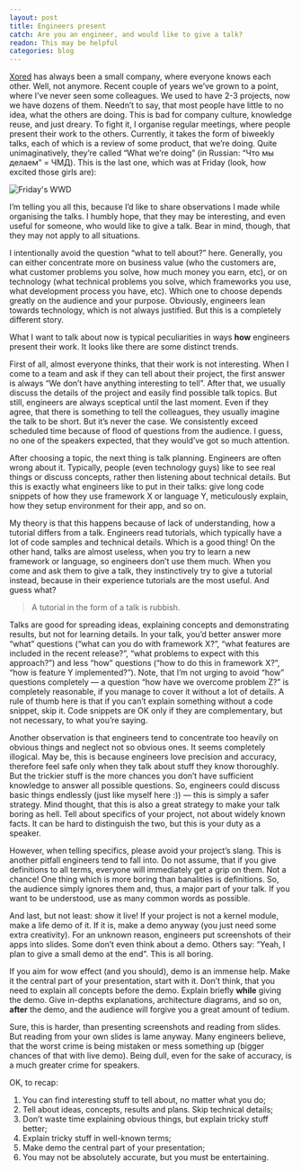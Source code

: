 ```yaml
---
layout: post
title: Engineers present
catch: Are you an engineer, and would like to give a talk?
readon: This may be helpful
categories: blog
---
```


[Xored](http://xored.com) has always been a small company, where everyone knows each other. Well, not anymore. Recent couple of years we’ve grown to a point, where I’ve never seen some colleagues. We used to have 2-3 projects, now we have dozens of them. Needn’t to say, that most people have little to no idea, what the others are doing. This is bad for company culture, knowledge reuse, and just dreary. To fight it, I organise regular meetings, where people present their work to the others. Currently, it takes the form of biweekly talks, each of which is a review of some product, that we’re doing. Quite unimaginatively, they’re called “What we’re doing” (in Russian: “Что мы делаем” = ЧМД). This is the last one, which was at Friday (look, how excited those girls are):

![Friday's WWD](/assets/img/engineers-present.jpg)

I’m telling you all this, because I’d like to share observations I made while organising the talks. I humbly hope, that they may be interesting, and even useful for someone, who would like to give a talk. Bear in mind, though, that they may not apply to all situations. 

I intentionally avoid the question “what to tell about?” here. Generally, you can either concentrate more on business value (who the customers are, what customer problems you solve, how much money you earn, etc), or on technology (what technical problems you solve, which frameworks you use, what development process you have, etc). Which one to choose depends greatly on the audience and your purpose. Obviously, engineers lean towards technology, which is not always justified. But this is a completely different story.

What I want to talk about now is typical peculiarities in ways **how** engineers present their work. It looks like there are some distinct trends. 

First of all, almost everyone thinks, that their work is not interesting. When I come to a team and ask if they can tell about their project, the first answer is always “We don’t have anything interesting to tell”. After that, we usually discuss the details of the project and easily find possible talk topics. But still, engineers are always sceptical until the last moment. Even if they agree, that there is something to tell the colleagues, they usually imagine the talk to be short. But it’s never the case. We consistently exceed scheduled time because of flood of questions from the audience. I guess, no one of the speakers expected, that they would’ve got so much attention. 

After choosing a topic, the next thing is talk planning. Engineers are often wrong about it. Typically, people (even technology guys) like to see real things or discuss concepts, rather then listening about technical details. But this is exactly what engineers like to put in their talks: give long code snippets of how they use framework X or language Y, meticulously explain, how they setup environment for their app, and so on.

My theory is that this happens because of lack of understanding, how a tutorial differs from a talk. Engineers read tutorials, which typically have a lot of code samples and technical details. Which is a good thing! On the other hand, talks are almost useless, when you try to learn a new framework or language, so engineers don’t use them much. When you come and ask them to give a talk, they instinctively try to give a tutorial instead, because in their experience tutorials are the most useful. And guess what? 

> A tutorial in the form of a talk is rubbish.

Talks are good for spreading ideas, explaining concepts and demonstrating results, but not for learning details. In your talk, you’d better answer more “what” questions (“what can you do with framework X?”, “what features are included in the recent release?”, “what problems to expect with this approach?”) and less “how” questions (“how to do this in framework X?”, “how is feature Y implemented?”). Note, that I’m not urging to avoid “how” questions completely — a question “how have we overcome problem Z?” is completely reasonable, if you manage to cover it without a lot of details. A rule of thumb here is that if you can’t explain something without a code snippet, skip it. Code snippets are OK only if they are complementary, but not necessary, to what you’re saying. 

Another observation is that engineers tend to concentrate too heavily on obvious things and neglect not so obvious ones. It seems completely illogical. May be, this is because engineers love precision and accuracy, therefore feel safe only when they talk about stuff they know thoroughly. But the trickier stuff is the more chances you don’t have sufficient knowledge to answer all possible questions. So, engineers could discuss basic things endlessly (just like myself here :)) — this is simply a safer strategy. Mind thought, that this is also a great strategy to make your talk boring as hell. Tell about specifics of your project, not about widely known facts. It can be hard to distinguish the two, but this is your duty as a speaker.

However, when telling specifics, please avoid your project’s slang. This is another pitfall engineers tend to fall into. Do not assume, that if you give definitions to all terms, everyone will immediately get a grip on them. Not a chance! One thing which is more boring than banalities is definitions. So, the audience simply ignores them and, thus, a major part of your talk. If you want to be understood, use as many common words as possible.

And last, but not least: show it live! If your project is not a kernel module, make a life demo of it. If it is, make a demo anyway (you just need some extra creativity). For an unknown reason, engineers put screenshots of their apps into slides. Some don’t even think about a demo. Others say: “Yeah, I plan to give a small demo at the end”. This is all boring. 

If you aim for wow effect (and you should), demo is an immense help. Make it the central part of your presentation, start with it. Don’t think, that you need to explain all concepts before the demo. Explain briefly **while** giving the demo. Give in-depths explanations, architecture diagrams, and so on, **after** the demo, and the audience will forgive you a great amount of tedium. 

Sure, this is harder, than presenting screenshots and reading from slides. But reading from your own slides is lame anyway. Many engineers believe, that the worst crime is being mistaken or mess something up (bigger chances of that with live demo). Being dull, even for the sake of accuracy, is a much greater crime for speakers. 

OK, to recap:
1. You can find interesting stuff to tell about, no matter what you do;
2. Tell about ideas, concepts, results and plans. Skip technical details;
3. Don’t waste time explaining obvious things, but explain tricky stuff better;
4. Explain tricky stuff in well-known terms;
5. Make demo the central part of your presentation;
6. You may not be absolutely accurate, but you must be entertaining. 

